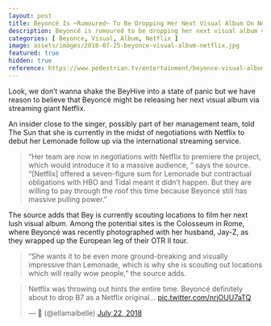 ```yaml
---
layout: post
title: Beyoncé Is ~Rumoured~ To Be Dropping Her Next Visual Album On Netflix
description: Beyoncé is rumoured to be dropping her next visual album via Netflix as a follow up to the highly acclaimed Lemonade, sources reveal.
categories: [ Beyonce, Visual, Album, Netflix ]
image: assets/images/2018-07-25-beyonce-visual-album-netflix.jpg
featured: true
hidden: true
reference: https://www.pedestrian.tv/entertainment/beyonce-visual-album-netflix/
---
```

Look, we don’t wanna shake the BeyHive into a state of panic but we have reason to believe that Beyoncé might be releasing her next visual album via streaming giant Netflix.

An insider close to the singer, possibly part of her management team, told The Sun that she is currently in the midst of negotiations with Netflix to debut her Lemonade follow up via the international streaming service.

> “Her team are now in negotiations with Netflix to premiere the project, which would introduce it to a massive audience, ” says the source. “[Netflix] offered a seven-figure sum for Lemonade but contractual obligations with HBO and Tidal meant it didn’t happen. But they are willing to pay through the roof this time because Beyoncé still has massive pulling power.”

The source adds that Bey is currently scouting locations to film her next lush visual album. Among the potential sites is the Colosseum in Rome, where Beyoncé was recently photographed with her husband, Jay-Z, as they wrapped up the European leg of their OTR II tour.

> “She wants it to be even more ground-breaking and visually impressive than Lemonade, which is why she is scouting out locations which will really wow people,” the source adds.

<blockquote class="twitter-tweet" data-lang="en"><p lang="en" dir="ltr">Netflix was throwing out hints the entire time. Beyoncé definitely about to drop B7 as a Netflix original... <a href="https://t.co/nrjOUU7aTQ">pic.twitter.com/nrjOUU7aTQ</a></p>&mdash; 💫 (@ellamaibelle) <a href="https://twitter.com/ellamaibelle/status/1021062574039814144?ref_src=twsrc%5Etfw">July 22, 2018</a></blockquote> <script async src="https://platform.twitter.com/widgets.js" charset="utf-8"></script> 
